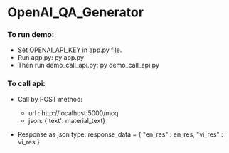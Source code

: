 # OpenAI_QA_Generator

### To run demo:
  - Set OPENAI_API_KEY in app.py file.
  - Run app.py: py app.py
  - Then run demo_call_api.py: py demo_call_api.py

### To call api:
  - Call by POST method: 
  	+ url : http://localhost:5000/mcq
  	+ json: {'text': material_text}

  - Response as json type:
    response_data = {
        "en_res" : en_res,
        "vi_res" : vi_res
    }
